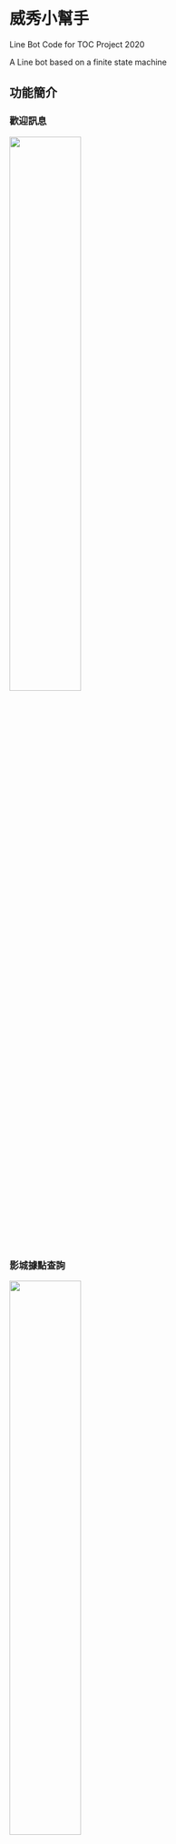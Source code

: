# 威秀小幫手

Line Bot Code for TOC Project 2020

A Line bot based on a finite state machine


## 功能簡介

### 歡迎訊息
<img src="./img/IMG_0742.PNG" width="50%" height="50%" />


### 影城據點查詢
<img src="./img/IMG_0748.PNG" width="50%" height="50%" />


### 熱映中電影
<img src="./img/IMG_0743.PNG" width="50%" height="50%" />


### 電影劇情簡介
<img src="./img/IMG_0744.PNG" width="50%" height="50%" />


### 電影版本選擇
<img src="./img/IMG_0745.PNG" width="50%" height="50%" />


### 影城選擇
<img src="./img/IMG_0746.PNG" width="50%" height="50%" />


### 時刻表顯示
<img src="./img/IMG_0747.PNG" width="50%" height="50%" />



## Finite State Machine
![fsm](./img/show-fsm.png)

## Web Crawling
使用BeautifulSoup套件實作華納威秀官網的爬蟲，從 https://www.vscinemas.com.tw/vsweb/film/index.aspx 得到熱映中電影的圖片(藍框處)、名字和通往電影詳情的網址(紅框處)。

<img src="./img/page2.png" width="100%" height="100%" />

在電影詳情的網頁得到電影的放映版本(紅框處)和對應的放映影廳(藍框處)

<img src="./img/page3.png" width="100%" height="100%" />

同樣在電影詳情的網頁，選擇放映影廳後得到該影廳的的放映日期(紅框處)和放映時間(藍框處)

<img src="./img/page4.png" width="100%" height="100%" />

在影城介紹的網頁https://www.vscinemas.com.tw/vsweb/theater/index.aspx 裡得到各地影城的名字地址及電話(紅框處)

<img src="./img/page1.png" width="100%" height="100%" />

* user
	* Input: "go to state1"
		* Reply: "I'm entering state1"

	* Input: "go to state2"
		* Reply: "I'm entering state2"

## Deploy
Setting to deploy webhooks on Heroku.

### Heroku CLI installation

* [macOS, Windows](https://devcenter.heroku.com/articles/heroku-cli)

or you can use Homebrew (MAC)
```sh
brew tap heroku/brew && brew install heroku
```

or you can use Snap (Ubuntu 16+)
```sh
sudo snap install --classic heroku
```

### Connect to Heroku

1. Register Heroku: https://signup.heroku.com

2. Create Heroku project from website

3. CLI Login

	`heroku login`

### Upload project to Heroku

1. Add local project to Heroku project

	heroku git:remote -a {HEROKU_APP_NAME}

2. Upload project

	```
	git add .
	git commit -m "Add code"
	git push -f heroku master
	```

3. Set Environment - Line Messaging API Secret Keys

	```
	heroku config:set LINE_CHANNEL_SECRET=your_line_channel_secret
	heroku config:set LINE_CHANNEL_ACCESS_TOKEN=your_line_channel_access_token
	```

4. Your Project is now running on Heroku!

	url: `{HEROKU_APP_NAME}.herokuapp.com/callback`

	debug command: `heroku logs --tail --app {HEROKU_APP_NAME}`

5. If fail with `pygraphviz` install errors

	run commands below can solve the problems
	```
	heroku buildpacks:set heroku/python
	heroku buildpacks:add --index 1 heroku-community/apt
	```

	refference: https://hackmd.io/@ccw/B1Xw7E8kN?type=view#Q2-如何在-Heroku-使用-pygraphviz

## Reference
[Pipenv](https://medium.com/@chihsuan/pipenv-更簡單-更快速的-python-套件管理工具-135a47e504f4) ❤️ [@chihsuan](https://github.com/chihsuan)

[TOC-Project-2019](https://github.com/winonecheng/TOC-Project-2019) ❤️ [@winonecheng](https://github.com/winonecheng)

Flask Architecture ❤️ [@Sirius207](https://github.com/Sirius207)

[Line line-bot-sdk-python](https://github.com/line/line-bot-sdk-python/tree/master/examples/flask-echo)
